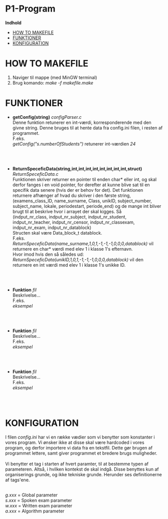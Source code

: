 # P1-Program

**Indhold**

- [HOW TO MAKEFILE](#how-to-makefile)
- [FUNKTIONER](#funktioner)
- [KONFIGURATION](#konfiguration)

# HOW TO MAKEFILE
  1. Naviger til mappe (med MinGW terminal)
  2. Brug komando: _make -f makefile.make_
 
# FUNKTIONER
  - <b>getConfig(string)</b> _configParser.c_ <br>
 Denne funktion retunerer en int-værdi, korresponderende med den givne string. Denne bruges til at hente data fra config.ini filen, i resten af programmet. <br>
F.eks. <br>
_getConfig("s.numberOfStudents")_ retunerer int-værdien _24_
<br>
<br>

  - <b>ReturnSpeceficData(string,int,int,int,int,int,int,int,int,struct)</b> _ReturnSpeceficData.c_ <br>
 Funktionen skriver returner en pointer til enden char* eller int, og skal derfor fanges i en void pointer, for derefter at kunne blive sat til en specifik data senere (hvis der er behov for det). Det funktionen returnere afhænger af hvad du skriver i den første string, (examens\_class\_ID, name\_surname, Class, unikID, subject\_number, subject\_name, lokale, periodestart, periode_end) og de mange int bliver brugt til at beskrive hvor i arrayet der skal kigges. Så <br>
(indput\_nr\_class, indput\_nr\_subject, indput\_nr\_student, indput\_nr\_teacher, indput\_nr\_censor, indput\_nr\_classexam, indput\_nr\_exam, indput\_nr\_datablock) <br>
Structen skal være Data\_block\_t datablock. <br>
F.eks. <br>
_ReturnSpeceficData(name\_surname,1,0,1,-1,-1,-1,0,0,0,datablock)_ vil returnere en char* værdi med elev 1 i klasse 1's efternavn.<br>
Hvor imod hvis den så således ud:<br>
_ReturnSpeceficData(unikID,1,0,1,-1,-1,-1,0,0,0,datablock)_ vil den returnere en int værdi med elev 1 i klasse 1's unikke ID.
<br>
<br>

  - <b>Funktion</b> _fil_ <br>
 Beskrivelse... <br>
F.eks. <br>
_eksempel_
<br>
<br>

  - <b>Funktion</b> _fil_ <br>
 Beskrivelse... <br>
F.eks. <br>
_eksempel_
<br>
<br>

  - <b>Funktion</b> _fil_ <br>
 Beskrivelse... <br>
F.eks. <br>
_eksempel_
<br>
<br>

# KONFIGURATION

I filen _config.ini_ har vi en række vædier som vi benytter som konstanter i vores program. Vi ønsker ikke at disse skal være hardcoded i vores program, og derfor importere vi data fra en tekstfil. Dette gør brugen af programmet lettere, samt giver programmet et bredere brugs muligheder.
<br>
<br>
Vi benytter et tag i starten af hvert paramter, til at bestemme typen af parameteren. Altså, i hvilken kontekst de skal indgå. Disse benyttes kun af organiserings grunde, og ikke tekniske grunde. Herunder ses definitionerne af tags'ene.
<br>
<br>

_g.xxx_ = Global parameter <br>
_s.xxx_ = Spoken exam parameter <br>
_w.xxx_ = Written exam parameter <br>
_a.xxx_ = Algorithm parameter <br>


